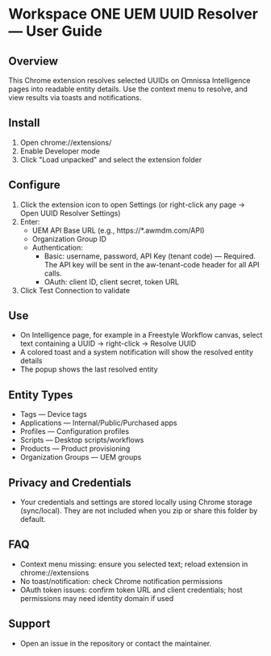 # Workspace ONE UEM UUID Resolver — User Guide

## Overview
This Chrome extension resolves selected UUIDs on Omnissa Intelligence pages into readable entity details. Use the context menu to resolve, and view results via toasts and notifications.

## Install
1) Open chrome://extensions/
2) Enable Developer mode
3) Click "Load unpacked" and select the extension folder

## Configure
1) Click the extension icon to open Settings (or right-click any page → Open UUID Resolver Settings)
2) Enter:
   - UEM API Base URL (e.g., https://*.awmdm.com/API)
   - Organization Group ID
   - Authentication:
     - Basic: username, password, API Key (tenant code) — Required. The API key will be sent in the aw-tenant-code header for all API calls.
     - OAuth: client ID, client secret, token URL
3) Click Test Connection to validate

## Use
- On Intelligence page, for example in a Freestyle Workflow canvas, select text containing a UUID → right-click → Resolve UUID
- A colored toast and a system notification will show the resolved entity details
- The popup shows the last resolved entity

## Entity Types
- Tags — Device tags
- Applications — Internal/Public/Purchased apps
- Profiles — Configuration profiles
- Scripts — Desktop scripts/workflows
- Products — Product provisioning
- Organization Groups — UEM groups

## Privacy and Credentials
- Your credentials and settings are stored locally using Chrome storage (sync/local). They are not included when you zip or share this folder by default.


## FAQ
- Context menu missing: ensure you selected text; reload extension in chrome://extensions
- No toast/notification: check Chrome notification permissions
- OAuth token issues: confirm token URL and client credentials; host permissions may need identity domain if used

## Support
- Open an issue in the repository or contact the maintainer.
